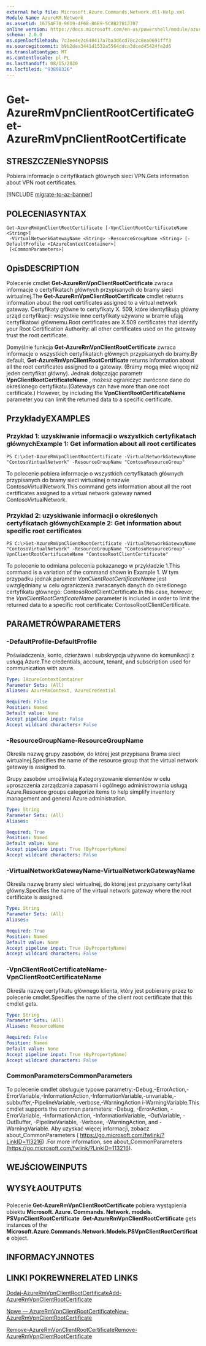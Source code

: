 ```yaml
---
external help file: Microsoft.Azure.Commands.Network.dll-Help.xml
Module Name: AzureRM.Network
ms.assetid: 16754F70-9619-4F68-86E9-5C8B27812707
online version: https://docs.microsoft.com/en-us/powershell/module/azurerm.network/get-azurermvpnclientrootcertificate
schema: 2.0.0
ms.openlocfilehash: 7c3ee4e2c640417a7ba3d6cd78c2c8ea0691fff3
ms.sourcegitcommit: b9b2dea3441d1532a5564ddca3dced45424fe2d6
ms.translationtype: MT
ms.contentlocale: pl-PL
ms.lasthandoff: 08/15/2020
ms.locfileid: "93898326"
---
```

# <span data-ttu-id="b84d9-101">Get-AzureRmVpnClientRootCertificate</span><span class="sxs-lookup"><span data-stu-id="b84d9-101">Get-AzureRmVpnClientRootCertificate</span></span>

## <span data-ttu-id="b84d9-102">STRESZCZENIe</span><span class="sxs-lookup"><span data-stu-id="b84d9-102">SYNOPSIS</span></span>
<span data-ttu-id="b84d9-103">Pobiera informacje o certyfikatach głównych sieci VPN.</span><span class="sxs-lookup"><span data-stu-id="b84d9-103">Gets information about VPN root certificates.</span></span>

[!INCLUDE [migrate-to-az-banner](../../includes/migrate-to-az-banner.md)]

## <span data-ttu-id="b84d9-104">POLECENIA</span><span class="sxs-lookup"><span data-stu-id="b84d9-104">SYNTAX</span></span>

```
Get-AzureRmVpnClientRootCertificate [-VpnClientRootCertificateName <String>]
 -VirtualNetworkGatewayName <String> -ResourceGroupName <String> [-DefaultProfile <IAzureContextContainer>]
 [<CommonParameters>]
```

## <span data-ttu-id="b84d9-105">Opis</span><span class="sxs-lookup"><span data-stu-id="b84d9-105">DESCRIPTION</span></span>
<span data-ttu-id="b84d9-106">Polecenie cmdlet **Get-AzureRmVpnClientRootCertificate** zwraca informacje o certyfikatach głównych przypisanych do bramy sieci wirtualnej.</span><span class="sxs-lookup"><span data-stu-id="b84d9-106">The **Get-AzureRmVpnClientRootCertificate** cmdlet returns information about the root certificates assigned to a virtual network gateway.</span></span>
<span data-ttu-id="b84d9-107">Certyfikaty główne to certyfikaty X. 509, które identyfikują główny urząd certyfikacji: wszystkie inne certyfikaty używane w bramie ufają certyfikatowi głównemu.</span><span class="sxs-lookup"><span data-stu-id="b84d9-107">Root certificates are X.509 certificates that identify your Root Certification Authority: all other certificates used on the gateway trust the root certificate.</span></span>

<span data-ttu-id="b84d9-108">Domyślnie funkcja **Get-AzureRmVpnClientRootCertificate** zwraca informacje o wszystkich certyfikatach głównych przypisanych do bramy.</span><span class="sxs-lookup"><span data-stu-id="b84d9-108">By default, **Get-AzureRmVpnClientRootCertificate** returns information about all the root certificates assigned to a gateway.</span></span>
<span data-ttu-id="b84d9-109">(Bramy mogą mieć więcej niż jeden certyfikat główny). Jednak dołączając parametr **VpnClientRootCertificateName** , możesz ograniczyć zwrócone dane do określonego certyfikatu.</span><span class="sxs-lookup"><span data-stu-id="b84d9-109">(Gateways can have more than one root certificate.) However, by including the **VpnClientRootCertificateName** parameter you can limit the returned data to a specific certificate.</span></span>

## <span data-ttu-id="b84d9-110">Przykłady</span><span class="sxs-lookup"><span data-stu-id="b84d9-110">EXAMPLES</span></span>

### <span data-ttu-id="b84d9-111">Przykład 1: uzyskiwanie informacji o wszystkich certyfikatach głównych</span><span class="sxs-lookup"><span data-stu-id="b84d9-111">Example 1: Get information about all root certificates</span></span>
```
PS C:\>Get-AzureRmVpnClientRootCertificate -VirtualNetworkGatewayName "ContosoVirtualNetwork" -ResourceGroupName "ContosoResourceGroup"
```

<span data-ttu-id="b84d9-112">To polecenie pobiera informacje o wszystkich certyfikatach głównych przypisanych do bramy sieci wirtualnej o nazwie ContosoVirtualNetwork.</span><span class="sxs-lookup"><span data-stu-id="b84d9-112">This command gets information about all the root certificates assigned to a virtual network gateway named ContosoVirtualNetwork.</span></span>

### <span data-ttu-id="b84d9-113">Przykład 2: uzyskiwanie informacji o określonych certyfikatach głównych</span><span class="sxs-lookup"><span data-stu-id="b84d9-113">Example 2: Get information about specific root certificates</span></span>
```
PS C:\>Get-AzureRmVpnClientRootCertificate -VirtualNetworkGatewayName "ContosoVirtualNetwork" -ResourceGroupName "ContosoResourceGroup" -VpnClientRootCertificateName "ContosoRootClientCertificate"
```

<span data-ttu-id="b84d9-114">To polecenie to odmiana polecenia pokazanego w przykładzie 1.</span><span class="sxs-lookup"><span data-stu-id="b84d9-114">This command is a variation of the command shown in Example 1.</span></span>
<span data-ttu-id="b84d9-115">W tym przypadku jednak parametr *VpnClientRootCertificateName* jest uwzględniany w celu ograniczenia zwracanych danych do określonego certyfikatu głównego: ContosoRootClientCertificate.</span><span class="sxs-lookup"><span data-stu-id="b84d9-115">In this case, however, the *VpnClientRootCertificateName* parameter is included in order to limit the returned data to a specific root certificate: ContosoRootClientCertificate.</span></span>

## <span data-ttu-id="b84d9-116">PARAMETRÓW</span><span class="sxs-lookup"><span data-stu-id="b84d9-116">PARAMETERS</span></span>

### <span data-ttu-id="b84d9-117">-DefaultProfile</span><span class="sxs-lookup"><span data-stu-id="b84d9-117">-DefaultProfile</span></span>
<span data-ttu-id="b84d9-118">Poświadczenia, konto, dzierżawa i subskrypcja używane do komunikacji z usługą Azure.</span><span class="sxs-lookup"><span data-stu-id="b84d9-118">The credentials, account, tenant, and subscription used for communication with azure.</span></span>

```yaml
Type: IAzureContextContainer
Parameter Sets: (All)
Aliases: AzureRmContext, AzureCredential

Required: False
Position: Named
Default value: None
Accept pipeline input: False
Accept wildcard characters: False
```

### <span data-ttu-id="b84d9-119">-ResourceGroupName</span><span class="sxs-lookup"><span data-stu-id="b84d9-119">-ResourceGroupName</span></span>
<span data-ttu-id="b84d9-120">Określa nazwę grupy zasobów, do której jest przypisana Brama sieci wirtualnej.</span><span class="sxs-lookup"><span data-stu-id="b84d9-120">Specifies the name of the resource group that the virtual network gateway is assigned to.</span></span>

<span data-ttu-id="b84d9-121">Grupy zasobów umożliwiają Kategoryzowanie elementów w celu uproszczenia zarządzania zapasami i ogólnego administrowania usługą Azure.</span><span class="sxs-lookup"><span data-stu-id="b84d9-121">Resource groups categorize items to help simplify inventory management and general Azure administration.</span></span>

```yaml
Type: String
Parameter Sets: (All)
Aliases: 

Required: True
Position: Named
Default value: None
Accept pipeline input: True (ByPropertyName)
Accept wildcard characters: False
```

### <span data-ttu-id="b84d9-122">-VirtualNetworkGatewayName</span><span class="sxs-lookup"><span data-stu-id="b84d9-122">-VirtualNetworkGatewayName</span></span>
<span data-ttu-id="b84d9-123">Określa nazwę bramy sieci wirtualnej, do której jest przypisany certyfikat główny.</span><span class="sxs-lookup"><span data-stu-id="b84d9-123">Specifies the name of the virtual network gateway where the root certificate is assigned.</span></span>

```yaml
Type: String
Parameter Sets: (All)
Aliases: 

Required: True
Position: Named
Default value: None
Accept pipeline input: True (ByPropertyName)
Accept wildcard characters: False
```

### <span data-ttu-id="b84d9-124">-VpnClientRootCertificateName</span><span class="sxs-lookup"><span data-stu-id="b84d9-124">-VpnClientRootCertificateName</span></span>
<span data-ttu-id="b84d9-125">Określa nazwę certyfikatu głównego klienta, który jest pobierany przez to polecenie cmdlet.</span><span class="sxs-lookup"><span data-stu-id="b84d9-125">Specifies the name of the client root certificate that this cmdlet gets.</span></span>

```yaml
Type: String
Parameter Sets: (All)
Aliases: ResourceName

Required: False
Position: Named
Default value: None
Accept pipeline input: True (ByPropertyName)
Accept wildcard characters: False
```

### <span data-ttu-id="b84d9-126">CommonParameters</span><span class="sxs-lookup"><span data-stu-id="b84d9-126">CommonParameters</span></span>
<span data-ttu-id="b84d9-127">To polecenie cmdlet obsługuje typowe parametry:-Debug,-ErrorAction,-ErrorVariable,-InformationAction,-InformationVariable,-unvariable,-subbuffer,-PipelineVariable,-verbose,-WarningAction i-WarningVariable.</span><span class="sxs-lookup"><span data-stu-id="b84d9-127">This cmdlet supports the common parameters: -Debug, -ErrorAction, -ErrorVariable, -InformationAction, -InformationVariable, -OutVariable, -OutBuffer, -PipelineVariable, -Verbose, -WarningAction, and -WarningVariable.</span></span> <span data-ttu-id="b84d9-128">Aby uzyskać więcej informacji, zobacz about_CommonParameters ( https://go.microsoft.com/fwlink/?LinkID=113216) .</span><span class="sxs-lookup"><span data-stu-id="b84d9-128">For more information, see about_CommonParameters (https://go.microsoft.com/fwlink/?LinkID=113216).</span></span>

## <span data-ttu-id="b84d9-129">WEJŚCIOWE</span><span class="sxs-lookup"><span data-stu-id="b84d9-129">INPUTS</span></span>

## <span data-ttu-id="b84d9-130">WYSYŁA</span><span class="sxs-lookup"><span data-stu-id="b84d9-130">OUTPUTS</span></span>

###  
<span data-ttu-id="b84d9-131">Polecenie **Get-AzureRmVpnClientRootCertificate** pobiera wystąpienia obiektu **Microsoft. Azure. Commands. Network. models. PSVpnClientRootCertificate** .</span><span class="sxs-lookup"><span data-stu-id="b84d9-131">**Get-AzureRmVpnClientRootCertificate** gets instances of the **Microsoft.Azure.Commands.Network.Models.PSVpnClientRootCertificate** object.</span></span>

## <span data-ttu-id="b84d9-132">INFORMACYJN</span><span class="sxs-lookup"><span data-stu-id="b84d9-132">NOTES</span></span>

## <span data-ttu-id="b84d9-133">LINKI POKREWNE</span><span class="sxs-lookup"><span data-stu-id="b84d9-133">RELATED LINKS</span></span>

[<span data-ttu-id="b84d9-134">Dodaj-AzureRmVpnClientRootCertificate</span><span class="sxs-lookup"><span data-stu-id="b84d9-134">Add-AzureRmVpnClientRootCertificate</span></span>](./Add-AzureRmVpnClientRootCertificate.md)

[<span data-ttu-id="b84d9-135">Nowe — AzureRmVpnClientRootCertificate</span><span class="sxs-lookup"><span data-stu-id="b84d9-135">New-AzureRmVpnClientRootCertificate</span></span>](./New-AzureRmVpnClientRootCertificate.md)

[<span data-ttu-id="b84d9-136">Remove-AzureRmVpnClientRootCertificate</span><span class="sxs-lookup"><span data-stu-id="b84d9-136">Remove-AzureRmVpnClientRootCertificate</span></span>](./Remove-AzureRmVpnClientRootCertificate.md)


